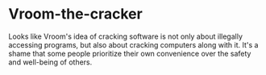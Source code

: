 # Vroom-the-cracker
Looks like Vroom's idea of cracking software is not only about illegally accessing programs, but also about cracking computers along with it. It's a shame that some people prioritize their own convenience over the safety and well-being of others.
